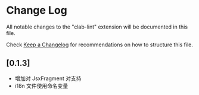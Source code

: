 # Change Log

All notable changes to the "clab-lint" extension will be documented in this file.

Check [Keep a Changelog](http://keepachangelog.com/) for recommendations on how to structure this file.

## [0.1.3]

- 增加对 JsxFragment 对支持
- i18n 文件使用命名变量
